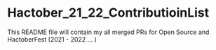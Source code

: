 # Hactober_21_22_ContributioinList
This README file will contain my  all merged PRs  for Open Source and HactoberFest (2021 - 2022 ... )
